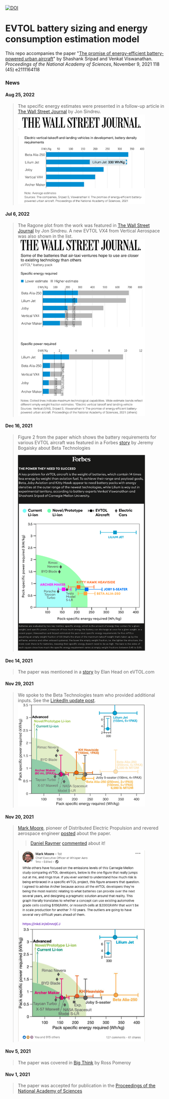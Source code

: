 [![DOI](https://zenodo.org/badge/379841695.svg)](https://zenodo.org/badge/latestdoi/379841695)

# EVTOL battery sizing and energy consumption estimation model

This repo accompanies the paper "[The promise of energy-efficient battery-powered urban aircraft](https://doi.org/10.1073/pnas.2111164118)" by Shashank Sripad and Venkat Viswanathan. _Proceedings of the National Academy of Sciences_, November 9, 2021 118 (45) e2111164118

### News
#### Aug 25, 2022
> The specific energy estimates were presented in a follow-up article in [The Wall Street Journal](https://www.wsj.com/articles/liliums-air-taxi-is-arriving-too-early-11661429432?reflink=desktopwebshare_permalink) by Jon Sindreu.
> <img src="news/wsj_2.png" alt="WSJ Sripad Viswanathan-2" width="400"/>

#### Jul 6, 2022
> The Ragone plot from the work was featured in [The Wall Street Journal](https://www.wsj.com/articles/batteries-become-do-or-die-for-air-taxi-startups-11657098176?reflink=desktopwebshare_permalink) by Jon Sindreu. A new EVTOL VX4 from Vertical Aerospace was also shown in the list. 
> <img src="news/wsj_1.png" alt="WSJ Sripad Viswanathan-1" width="400"/>

#### Dec 16, 2021
> Figure 2 from the paper which shows the battery requirements for various EVTOL aircraft was featured in a Forbes [story](https://www.forbes.com/sites/jeremybogaisky/2021/12/16/beta-technologies-amazon-ups-evtol/?ss=entrepreneurs&sh=3fa334762c24) by Jeremy Bogaisky about Beta Technologies
> 
> <img src="news/forbes_dec2021.png" alt="Forbes Bogaisky" width="400"/>

#### Dec 14, 2021
> The paper was mentioned in a [story](https://evtol.com/features/elon-musk-supersonic-electric-vtol-jet/) by Elan Head on eVTOL.com

#### Nov 29, 2021
> We spoke to the Beta Technologies team who provided additional inputs. See the [LinkedIn update post](https://www.linkedin.com/posts/ssripad_were-thrilled-by-all-the-feedback-and-discussions-activity-6871141765634699264-3xaM).
> <img src="news/Beta_update.jpeg" alt="Beta Alia" width="400"/>

#### Nov 20, 2021
> [Mark Moore](https://www.linkedin.com/in/mark-moore-99582787/?miniProfileUrn=urn%3Ali%3Afs_miniProfile%3AACoAABJ0JsEBBhojAWp_v_kPEA5UB4FAjDB42e4), pioneer of Distributed Electric Propulsion and revered aerospace engineer [posted](https://www.linkedin.com/posts/mark-moore-99582787_while-others-have-focused-on-the-emissions-activity-6867855419902099458-IPUf) about the paper.
>> [Daniel Raymer](https://g.co/kgs/cQfVaJ) [commented](https://www.linkedin.com/feed/update/urn:li:activity:6867855419902099458?commentUrn=urn%3Ali%3Acomment%3A%28activity%3A6867855419902099458%2C6867885475592568832%29) about it!
> 
> <img src="news/mmore_nov2021.png" alt="Mark Moore EVTOL" width="400"/>

#### Nov 5, 2021
> The paper was covered in [Big Think](https://bigthink.com/the-future/flying-cars-evtol-aircraft/) by Ross Pomeroy

#### Nov 1, 2021
> The paper was accepted for publication in the [Proceedings of the National Academy of Sciences](https://doi.org/10.1073/pnas.2111164118)
